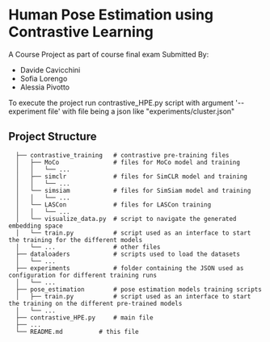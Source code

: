 # Human Pose Estimation using Contrastive Learning
A Course Project as part of course final exam Submitted By:
- Davide Cavicchini
- Sofia Lorengo
- Alessia Pivotto

To execute the project run contrastive_HPE.py script with argument '--experiment file' with file being a json like "experiments/cluster.json" 

## Project Structure
```
  ├── contrastive_training   # contrastive pre-training files
  │   ├── MoCo               # files for MoCo model and training
  │   │   └── ...
  │   ├── simclr             # files for SimCLR model and training
  │   │   └── ...
  │   └── simsiam            # files for SimSiam model and training
  │   │   └── ...
  │   └── LASCon             # files for LASCon training
  │   │   └── ...
  │   └── visualize_data.py  # script to navigate the generated embedding space
  │   └── train.py           # script used as an interface to start the training for the different models
  │   └── ...                # other files
  ├── dataloaders            # scripts used to load the datasets
  │   └── ...
  ├── experiments            # folder containing the JSON used as configuration for different training runs
  │   └── ...
  ├── pose_estimation        # pose estimation models training scripts
  │   ├── train.py           # script used as an interface to start the training on the different pre-trained models
  │   └── ...
  ├── contrastive_HPE.py     # main file
  ├── ...           
  └── README.md          # this file
```

